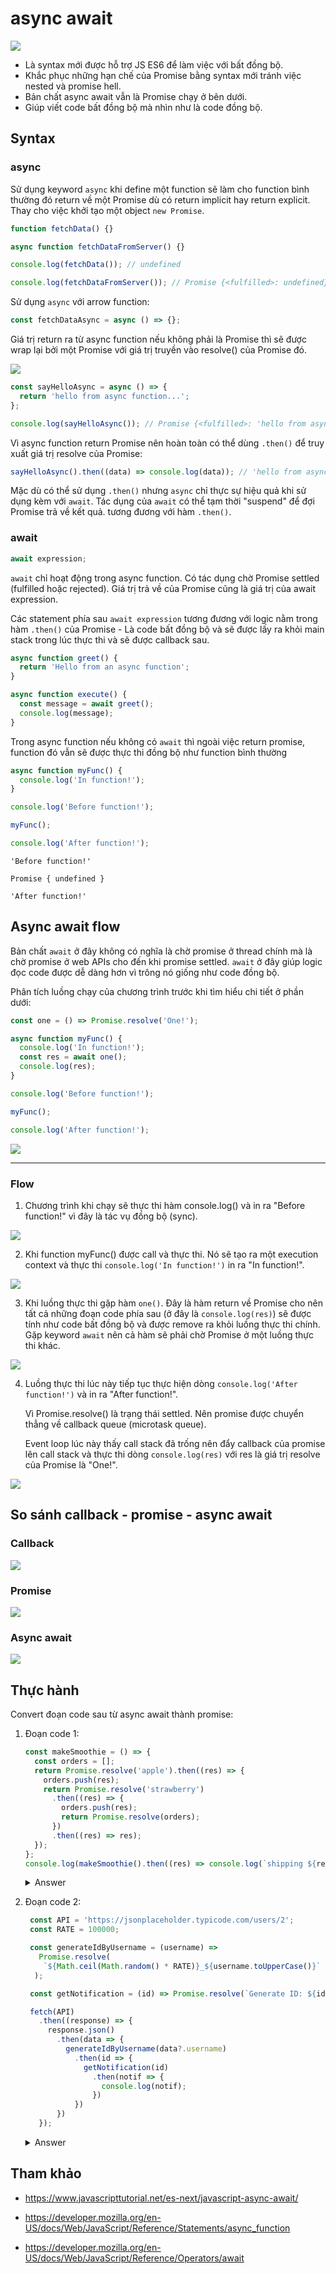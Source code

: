 # async await

![](../images/async-await-banner.png)

- Là syntax mới được hỗ trợ JS ES6 để làm việc với bất đồng bộ.
- Khắc phục những hạn chế của Promise bằng syntax mới tránh việc nested và promise hell.
- Bản chất async await vẫn là Promise chạy ở bên dưới.
- Giúp viết code bất đồng bộ mà nhìn như là code đồng bộ.

## Syntax

### async

Sử dụng keyword `async` khi define một function sẽ làm cho function bình thường đó return về một Promise dù có return implicit hay return explicit. Thay cho việc khởi tạo một object `new Promise`.

```js
function fetchData() {}

async function fetchDataFromServer() {}

console.log(fetchData()); // undefined

console.log(fetchDataFromServer()); // Promise {<fulfilled>: undefined}
```

Sử dụng `async` với arrow function:

```js
const fetchDataAsync = async () => {};
```

Giá trị return ra từ async function nếu không phải là Promise thì sẽ được wrap lại bởi một Promise với giá trị truyền vào resolve() của Promise đó.

![](../images/async-w-promise.png)

```js
const sayHelloAsync = async () => {
  return 'hello from async function...';
};

console.log(sayHelloAsync()); // Promise {<fulfilled>: 'hello from async function...'}
```

Vì async function return Promise nên hoàn toàn có thể dùng `.then()` để truy xuất giá trị resolve của Promise:

```js
sayHelloAsync().then((data) => console.log(data)); // 'hello from async function...'
```

Mặc dù có thể sử dụng `.then()` nhưng `async` chỉ thực sự hiệu quả khi sử dụng kèm với `await`. Tác dụng của `await` có thể tạm thời "suspend" để đợi Promise trả về kết quả. tương đương với hàm `.then()`.

### await

```js
await expression;
```

`await` chỉ hoạt động trong async function. Có tác dụng chờ Promise settled (fulfilled hoặc rejected). Giá trị trả về của Promise cũng là giá trị của await expression.

Các statement phía sau `await expression` tương đương với logic nằm trong hàm `.then()` của Promise - Là code bất đồng bộ và sẽ được lấy ra khỏi main stack trong lúc thực thi và sẽ được callback sau.

```js
async function greet() {
  return 'Hello from an async function';
}

async function execute() {
  const message = await greet();
  console.log(message);
}
```

Trong async function nếu không có `await` thì ngoài việc return promise, function đó vẫn sẽ được thực thi đồng bộ như function bình thường

```js
async function myFunc() {
  console.log('In function!');
}

console.log('Before function!');

myFunc();

console.log('After function!');
```

```
'Before function!'

Promise { undefined }

'After function!'
```

## Async await flow

Bản chất `await` ở đây không có nghĩa là chờ promise ở thread chính mà là chờ promise ở web APIs cho đến khi promise settled. `await` ở đây giúp logic đọc code được dễ dàng hơn vì trông nó giống như code đồng bộ.

Phân tích luồng chạy của chương trình trước khi tìm hiểu chi tiết ở phần dưới:

```js
const one = () => Promise.resolve('One!');

async function myFunc() {
  console.log('In function!');
  const res = await one();
  console.log(res);
}

console.log('Before function!');

myFunc();

console.log('After function!');
```

![](../images/async-await-flow-1.gif)

---

### Flow

1. Chương trình khi chạy sẽ thực thi hàm console.log() và in ra "Before function!" vì đây là tác vụ đồng bộ (sync).

![](../images/async-await-flow-2.gif)

2. Khi function myFunc() được call và thực thi. Nó sẽ tạo ra một execution context và thực thi `console.log('In function!')` in ra "In function!".

![](../images/async-await-flow-3.gif)

3. Khi luồng thực thi gặp hàm `one()`. Đây là hàm return về Promise cho nên tất cả những đoạn code phía sau (ở đây là `console.log(res)`) sẽ được tính như code bất đồng bộ và được remove ra khỏi luồng thực thi chính. Gặp keyword `await` nên cả hàm sẽ phải chờ Promise ở một luồng thực thi khác.

![](../images/async-await-flow-4.gif)

4. Luồng thực thi lúc này tiếp tục thực hiện dòng `console.log('After function!')` và in ra "After function!".

   Vì Promise.resolve() là trạng thái settled. Nên promise được chuyển thẳng về callback queue (microtask queue).

   Event loop lúc này thấy call stack đã trống nên đẩy callback của promise lên call stack và thực thi dòng `console.log(res)` với res là giá trị resolve của Promise là "One!".

![](../images/async-await-flow-5.gif)

## So sánh callback - promise - async await

### Callback

![](../images/async-callback-compare.png)

### Promise

![](../images/async-promise-compare.png)

### Async await

![](../images/async-await-compare.png)

## Thực hành

Convert đoạn code sau từ async await thành promise:

1. Đoạn code 1:

   ```js
   const makeSmoothie = () => {
     const orders = [];
     return Promise.resolve('apple').then((res) => {
       orders.push(res);
       return Promise.resolve('strawberry')
         .then((res) => {
           orders.push(res);
           return Promise.resolve(orders);
         })
         .then((res) => res);
     });
   };
   console.log(makeSmoothie().then((res) => console.log(`shipping ${res}...`)));
   ```

   <details>
     <summary>Answer</summary>

   ```js
   const makeAppleFruit = () => Promise.resolve('apple');

   const makeStrawberryFruit = () => Promise.resolve('strawberry');

   const makeSmoothieAsync = async () => {
     const appleDrinkPromise = makeAppleFruit();
     const strawberryFruitPromise = makeStrawberryFruit();

     const appleDrink = await appleDrinkPromise;
     const strawberryDrink = await strawberryFruitPromise;

     return [appleDrink, strawberryDrink];
   };

   (async () => {
     console.log(`shipping ${await makeSmoothieAsync()}...`);
   })();
   ```

   </details>

2. Đoạn code 2:

   ```js
    const API = 'https://jsonplaceholder.typicode.com/users/2';
    const RATE = 100000;

    const generateIdByUsername = (username) =>
      Promise.resolve(
       `${Math.ceil(Math.random() * RATE)}_${username.toUpperCase()}`
     );

    const getNotification = (id) => Promise.resolve(`Generate ID: ${id}`);

    fetch(API)
      .then((response) => {
        response.json()
          .then(data => {
            generateIdByUsername(data?.username)
              .then(id => {
                getNotification(id)
                  .then(notif => {
                    console.log(notif);
                  })
              })
          })
      });
   ```

   <details>
     <summary>Answer</summary>

   ```js
   const API = 'https://jsonplaceholder.typicode.com/users/2';
   const RATE = 100000;

   const generateIdByUsername = async (username) =>
     `${Math.ceil(Math.random() * RATE)}_${username.toUpperCase()}`;

   const getNotification = async (id) => `Generate ID: ${id}`;

   const handleUsername = async () => {
     const response = await fetch(API);
     const { username = 'anonymous' } = await response.json();
     const userId = await generateIdByUsername(username);
     const notif = await getNotification(userId);
     return notif;
   };

   (async () => console.log(await handleUsername()))();
   ```

   </details>

## Tham khảo

- https://www.javascripttutorial.net/es-next/javascript-async-await/

- https://developer.mozilla.org/en-US/docs/Web/JavaScript/Reference/Statements/async_function

- https://developer.mozilla.org/en-US/docs/Web/JavaScript/Reference/Operators/await
